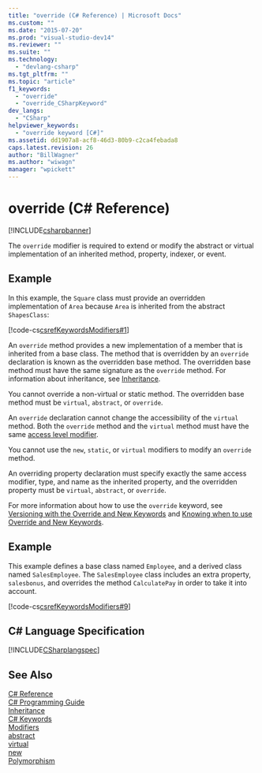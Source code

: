 ```yaml
---
title: "override (C# Reference) | Microsoft Docs"
ms.custom: ""
ms.date: "2015-07-20"
ms.prod: "visual-studio-dev14"
ms.reviewer: ""
ms.suite: ""
ms.technology: 
  - "devlang-csharp"
ms.tgt_pltfrm: ""
ms.topic: "article"
f1_keywords: 
  - "override"
  - "override_CSharpKeyword"
dev_langs: 
  - "CSharp"
helpviewer_keywords: 
  - "override keyword [C#]"
ms.assetid: dd1907a8-acf8-46d3-80b9-c2ca4febada8
caps.latest.revision: 26
author: "BillWagner"
ms.author: "wiwagn"
manager: "wpickett"
---
```

# override (C# Reference)
[!INCLUDE[csharpbanner](../../../csharp/includes/csharpbanner.md)]

The `override` modifier is required to extend or modify the abstract or virtual implementation of an inherited method, property, indexer, or event.  
  
## Example  
 In this example, the `Square` class must provide an overridden implementation of `Area` because `Area` is inherited from the abstract `ShapesClass`:  
  
 [!code-cs[csrefKeywordsModifiers#1](../../../csharp/language-reference/keywords/codesnippet/csharp/csrefKeywordsModifiers/csrefKeywordsModifiers.cs#1)]  
  
 An `override` method provides a new implementation of a member that is inherited from a base class. The method that is overridden by an `override` declaration is known as the overridden base method. The overridden base method must have the same signature as the `override` method. For information about inheritance, see [Inheritance](../../../csharp/programming-guide/classes-and-structs/inheritance.md).  
  
 You cannot override a non-virtual or static method. The overridden base method must be `virtual`, `abstract`, or `override`.  
  
 An `override` declaration cannot change the accessibility of the `virtual` method. Both the `override` method and the `virtual` method must have the same [access level modifier](../../../csharp/language-reference/keywords/access-modifiers.md).  
  
 You cannot use the `new`, `static`, or `virtual` modifiers to modify an `override` method.  
  
 An overriding property declaration must specify exactly the same access modifier, type, and name as the inherited property, and the overridden property must be `virtual`, `abstract`, or `override`.  
  
 For more information about how to use the `override` keyword, see [Versioning with the Override and New Keywords](../../../csharp/programming-guide/classes-and-structs/versioning-with-the-override-and-new-keywords.md) and [Knowing when to use Override and New Keywords](../../../csharp/programming-guide/classes-and-structs/knowing-when-to-use-override-and-new-keywords.md).  
  
## Example  
 This example defines a base class named `Employee`, and a derived class named `SalesEmployee`. The `SalesEmployee` class includes an extra property, `salesbonus`, and overrides the method `CalculatePay` in order to take it into account.  
  
 [!code-cs[csrefKeywordsModifiers#9](../../../csharp/language-reference/keywords/codesnippet/csharp/csrefKeywordsModifiers/csrefKeywordsModifiers.cs#9)]  
  
## C# Language Specification  
 [!INCLUDE[CSharplangspec](../../../csharp/language-reference/keywords/includes/csharplangspec-md.md)]  
  
## See Also  
 [C# Reference](../../../csharp/language-reference/index.md)   
 [C# Programming Guide](../../../csharp/programming-guide/index.md)   
 [Inheritance](../../../csharp/programming-guide/classes-and-structs/inheritance.md)   
 [C# Keywords](../../../csharp/language-reference/keywords/index.md)   
 [Modifiers](../../../csharp/language-reference/keywords/modifiers.md)   
 [abstract](../../../csharp/language-reference/keywords/abstract.md)   
 [virtual](../../../csharp/language-reference/keywords/virtual.md)   
 [new](../../../csharp/language-reference/keywords/new.md)   
 [Polymorphism](../../../csharp/programming-guide/classes-and-structs/polymorphism.md)